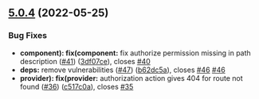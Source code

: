 ## [5.0.4](https://github.com/sourcefuse/loopback4-authorization/compare/v5.0.3...v5.0.4) (2022-05-25)


### Bug Fixes

* **component): fix(component:** fix authorize permission missing in path description ([#41](https://github.com/sourcefuse/loopback4-authorization/issues/41)) ([3df07ce](https://github.com/sourcefuse/loopback4-authorization/commit/3df07ce58ca6d9bc74b048fc29f636d772bc2787)), closes [#40](https://github.com/sourcefuse/loopback4-authorization/issues/40)
* **deps:** remove vulnerabilities ([#47](https://github.com/sourcefuse/loopback4-authorization/issues/47)) ([b62dc5a](https://github.com/sourcefuse/loopback4-authorization/commit/b62dc5ad72485795cd814d37f6588946e2faf1f0)), closes [#46](https://github.com/sourcefuse/loopback4-authorization/issues/46) [#46](https://github.com/sourcefuse/loopback4-authorization/issues/46)
* **provider): fix(provider:** authorization action gives 404 for route not found ([#36](https://github.com/sourcefuse/loopback4-authorization/issues/36)) ([c517c0a](https://github.com/sourcefuse/loopback4-authorization/commit/c517c0adbe156f0ad2389bacce6d7e3de3aeaab4)), closes [#35](https://github.com/sourcefuse/loopback4-authorization/issues/35)
